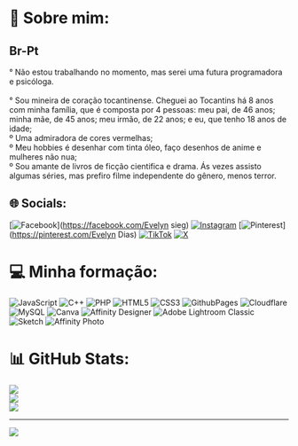 # 💫 Sobre mim:
## Br-Pt 

° Não estou trabalhando no momento, mas serei uma futura programadora e psicóloga.<br><br>° Sou mineira de coração tocantinense. Cheguei ao Tocantins há 8 anos com minha família, que é composta por 4 pessoas: meu pai, de 46 anos; minha mãe, de 45 anos; meu irmão, de 22 anos; e eu, que tenho 18 anos de idade;<br>º Uma admiradora de cores vermelhas;<br>º Meu hobbies é desenhar com tinta óleo, faço desenhos de anime e mulheres não nua;<br>º Sou amante de livros de ficção cientifica e drama. Ás vezes assisto algumas séries, mas prefiro filme independente do gênero, menos terror.  


## 🌐 Socials:
[![Facebook](https://img.shields.io/badge/Facebook-%231877F2.svg?logo=Facebook&logoColor=white)](https://facebook.com/Evelyn sieg) [![Instagram](https://img.shields.io/badge/Instagram-%23E4405F.svg?logo=Instagram&logoColor=white)](https://instagram.com/evelyn_sieg1) [![Pinterest](https://img.shields.io/badge/Pinterest-%23E60023.svg?logo=Pinterest&logoColor=white)](https://pinterest.com/Evelyn Dias) [![TikTok](https://img.shields.io/badge/TikTok-%23000000.svg?logo=TikTok&logoColor=white)](https://tiktok.com/@evasieg@) [![X](https://img.shields.io/badge/X-black.svg?logo=X&logoColor=white)](https://x.com/evelyn) 

# 💻 Minha formação:
![JavaScript](https://img.shields.io/badge/javascript-%23323330.svg?style=for-the-badge&logo=javascript&logoColor=%23F7DF1E) ![C++](https://img.shields.io/badge/c++-%2300599C.svg?style=for-the-badge&logo=c%2B%2B&logoColor=white) ![PHP](https://img.shields.io/badge/php-%23777BB4.svg?style=for-the-badge&logo=php&logoColor=white) ![HTML5](https://img.shields.io/badge/html5-%23E34F26.svg?style=for-the-badge&logo=html5&logoColor=white) ![CSS3](https://img.shields.io/badge/css3-%231572B6.svg?style=for-the-badge&logo=css3&logoColor=white) ![GithubPages](https://img.shields.io/badge/github%20pages-121013?style=for-the-badge&logo=github&logoColor=white) ![Cloudflare](https://img.shields.io/badge/Cloudflare-F38020?style=for-the-badge&logo=Cloudflare&logoColor=white) ![MySQL](https://img.shields.io/badge/mysql-%2300000f.svg?style=for-the-badge&logo=mysql&logoColor=white) ![Canva](https://img.shields.io/badge/Canva-%2300C4CC.svg?style=for-the-badge&logo=Canva&logoColor=white) ![Affinity Designer](https://img.shields.io/badge/affinity%20designer-%231B72BE.svg?style=for-the-badge&logo=affinity-designer&logoColor=white) ![Adobe Lightroom Classic](https://img.shields.io/badge/Adobe%20Lightroom%20Classic-31A8FF.svg?style=for-the-badge&logo=Adobe%20Lightroom%20Classic&logoColor=white) ![Sketch](https://img.shields.io/badge/Sketch-FFB387?style=for-the-badge&logo=sketch&logoColor=black) ![Affinity Photo](https://img.shields.io/badge/affinity%20photo-%237E4DD2.svg?style=for-the-badge&logo=affinity-photo&logoColor=white)
# 📊 GitHub Stats:
![](https://github-readme-stats.vercel.app/api?username=eva-17&theme=dark&hide_border=false&include_all_commits=false&count_private=true)<br/>
![](https://github-readme-streak-stats.herokuapp.com/?user=eva-17&theme=dark&hide_border=false)<br/>
![](https://github-readme-stats.vercel.app/api/top-langs/?username=eva-17&theme=dark&hide_border=false&include_all_commits=false&count_private=true&layout=compact)

---
[![](https://visitcount.itsvg.in/api?id=eva-17&icon=0&color=0)](https://visitcount.itsvg.in)

<!-- Proudly created with GPRM ( https://gprm.itsvg.in ) -->